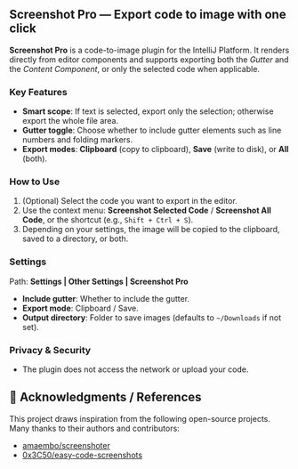 <h2>Screenshot Pro — Export code to image with one click</h2>

<p><b>Screenshot Pro</b> is a code-to-image plugin for the IntelliJ Platform. It renders directly from editor components and supports exporting both the <i>Gutter</i> and the <i>Content Component</i>, or only the selected code when applicable.</p>

<h3>Key Features</h3>
<ul>
  <li><b>Smart scope</b>: If text is selected, export only the selection; otherwise export the whole file area.</li>
  <li><b>Gutter toggle</b>: Choose whether to include gutter elements such as line numbers and folding markers.</li>
  <li><b>Export modes</b>: <b>Clipboard</b> (copy to clipboard), <b>Save</b> (write to disk), or <b>All</b> (both).</li>
</ul>

<h3>How to Use</h3>
<ol>
  <li>(Optional) Select the code you want to export in the editor.</li>
  <li>Use the context menu: <b>Screenshot Selected Code</b> / <b>Screenshot All Code</b>, or the shortcut (e.g., <code>Shift + Ctrl + S</code>).</li>
  <li>Depending on your settings, the image will be copied to the clipboard, saved to a directory, or both.</li>
</ol>

<h3>Settings</h3>
<p>Path: <b>Settings | Other Settings | Screenshot Pro</b></p>
<ul>
  <li><b>Include gutter</b>: Whether to include the gutter.</li>
  <li><b>Export mode</b>: Clipboard / Save.</li>
  <li><b>Output directory</b>: Folder to save images (defaults to <code>~/Downloads</code> if not set).</li>
</ul>

<h3>Privacy & Security</h3>
<ul>
  <li>The plugin does not access the network or upload your code.</li>
</ul>


## 🙏 Acknowledgments / References

This project draws inspiration from the following open-source projects. Many thanks to their authors and contributors:

- [amaembo/screenshoter](https://github.com/amaembo/screenshoter)
- [0x3C50/easy-code-screenshots](https://github.com/0x3C50/easy-code-screenshots)

